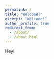 ```yaml
---
permalink: /
title: "Welcome!"
excerpt: "Welcome!"
author_profile: true
redirect_from: 
  - /about/
  - /about.html
---
```


<!-- ↑ Use navigation bar to find what you want. ↑ -->
<!-- My name is Yanxing Wang. I'm a student at Peking University and have been studying there for 5 years. During my undergraduate years, My interest in drug discovery has been inspired and that's why I chose medicinal chemistry as my major for further study. -->

Hey!

